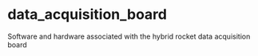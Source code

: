 # data_acquisition_board
Software and hardware associated with the hybrid rocket data acquisition board
